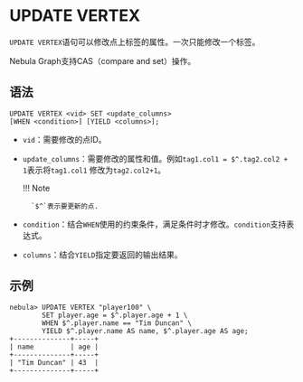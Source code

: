 # UPDATE VERTEX

`UPDATE VERTEX`语句可以修改点上标签的属性。一次只能修改一个标签。

Nebula Graph支持CAS（compare and set）操作。

## 语法

```ngql
UPDATE VERTEX <vid> SET <update_columns>
[WHEN <condition>] [YIELD <columns>];
```

- `vid`：需要修改的点ID。

- `update_columns`：需要修改的属性和值。例如`tag1.col1 = $^.tag2.col2 + 1`表示将`tag1.col1` 修改为`tag2.col2+1`。

  !!! Note

        `$^`表示要更新的点.

- `condition`：结合`WHEN`使用的约束条件，满足条件时才修改。`condition`支持表达式。

- `columns`：结合`YIELD`指定要返回的输出结果。

## 示例

```ngql
nebula> UPDATE VERTEX "player100" \
        SET player.age = $^.player.age + 1 \
        WHEN $^.player.name == "Tim Duncan" \
        YIELD $^.player.name AS name, $^.player.age AS age;
+--------------+-----+
| name         | age |
+--------------+-----+
| "Tim Duncan" | 43  |
+--------------+-----+
```